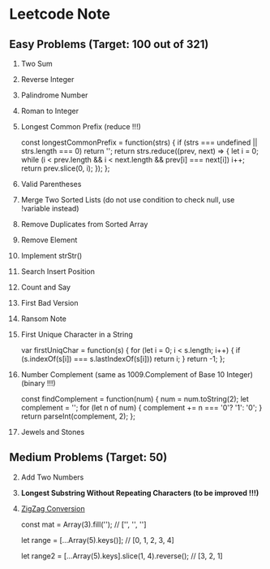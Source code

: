 # Leetcode Note

## Easy Problems (Target: 100 out of 321)
1. Two Sum
7. Reverse Integer
9. Palindrome Number
13. Roman to Integer
14. Longest Common Prefix (reduce !!!)

      const longestCommonPrefix = function(strs) {
        if (strs === undefined || strs.length === 0) return '';
        return strs.reduce((prev, next) => {
          let i = 0;
          while (i < prev.length && i < next.length && prev[i] === next[i]) i++;
          return prev.slice(0, i);
        });
      };

20. Valid Parentheses
21. Merge Two Sorted Lists (do not use condition to check null, use !variable instead)
26. Remove Duplicates from Sorted Array
27. Remove Element
28. Implement strStr()
35. Search Insert Position
38. Count and Say
278. First Bad Version
383. Ransom Note
387. First Unique Character in a String

      var firstUniqChar = function(s) {
        for (let i = 0; i < s.length; i++) {
          if (s.indexOf(s[i]) === s.lastIndexOf(s[i])) return i;
        }
        return -1;
      };

476. Number Complement (same as 1009.Complement of Base 10 Integer) (binary !!!)

      const findComplement = function(num) {
        num = num.toString(2);
        let complement = '';
        for (let n of num) {
          complement += n === '0'? '1': '0';
        }
        return parseInt(complement, 2);
      };

771. Jewels and Stones

## Medium Problems (Target: 50)
2. Add Two Numbers
3. **Longest Substring Without Repeating Characters (to be improved !!!)**
6. [ZigZag Conversion](https://leetcode.com/problems/zigzag-conversion/discuss/614271/JavaScript-Solution)

      const mat = Array(3).fill('');
      // ['', '', '']

      let range = [...Array(5).keys()];
      // [0, 1, 2, 3, 4]

      let range2 = [...Array(5).keys].slice(1, 4).reverse();
      // [3, 2, 1]
